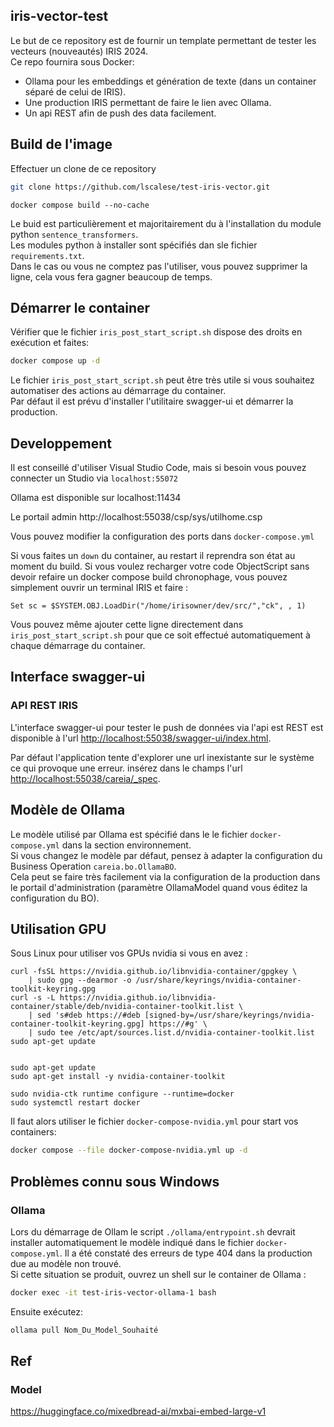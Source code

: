 ## iris-vector-test

Le but de ce repository est de fournir un template permettant de tester les vecteurs (nouveautés) IRIS 2024.  
Ce repo fournira sous Docker:

 * Ollama pour les embeddings et génération de texte (dans un container séparé de celui de IRIS).  
 * Une production IRIS permettant de faire le lien avec Ollama.  
 * Un api REST afin de push des data facilement.  

## Build de l'image

Effectuer un clone de ce repository

```bash
git clone https://github.com/lscalese/test-iris-vector.git
```

```
docker compose build --no-cache
```

Le buid est particulièrement et majoritairement du à l'installation du module python `sentence_transformers`.  
Les modules python à installer sont spécifiés dan sle fichier `requirements.txt`.  
Dans le cas ou vous ne comptez pas l'utiliser, vous pouvez supprimer la ligne, cela vous fera gagner beaucoup de temps.  


## Démarrer le container

Vérifier que le fichier `iris_post_start_script.sh` dispose des droits en exécution et faites: 

```bash
docker compose up -d
```

Le fichier `iris_post_start_script.sh` peut être très utile si vous souhaitez automatiser des actions au démarrage du container.  
Par défaut il est prévu d'installer l'utilitaire swagger-ui et démarrer la production.  

## Developpement

Il est conseillé d'utiliser Visual Studio Code, mais si besoin vous pouvez connecter un Studio via `localhost:55072`

Ollama est disponible sur localhost:11434  

Le portail admin http://localhost:55038/csp/sys/utilhome.csp

Vous pouvez modifier la configuration des ports dans `docker-compose.yml`  

Si vous faites un `down` du container, au restart il reprendra son état au moment du build.  Si vous voulez recharger votre code ObjectScript sans devoir refaire un docker compose build chronophage, vous pouvez simplement ouvrir un terminal IRIS et faire :

```objectscript
Set sc = $SYSTEM.OBJ.LoadDir("/home/irisowner/dev/src/","ck", , 1)
```

Vous pouvez même ajouter cette ligne directement dans `iris_post_start_script.sh` pour que ce soit effectué automatiquement à chaque démarrage du container.  


## Interface swagger-ui

### API REST IRIS

L'interface swagger-ui pour tester le push de données via l'api est REST est disponible à l'url [http://localhost:55038/swagger-ui/index.html](http://localhost:55038/swagger-ui/index.html).  

Par défaut l'application tente d'explorer une url inexistante sur le système ce qui provoque une erreur.  insérez dans le champs l'url [http://localhost:55038/careia/_spec](http://localhost:55038/careia/_spec).  


## Modèle de Ollama

Le modèle utilisé par Ollama est spécifié dans le le fichier `docker-compose.yml` dans la section environnement.  
Si vous changez le modèle par défaut, pensez à adapter la configuration du Business Operation `careia.bo.OllamaBO`.  
Cela peut se faire très facilement via la configuration de la production dans le portail d'administration (paramètre OllamaModel quand vous éditez la configuration du BO).  

## Utilisation GPU

Sous Linux pour utiliser vos GPUs nvidia si vous en avez : 

```
curl -fsSL https://nvidia.github.io/libnvidia-container/gpgkey \
    | sudo gpg --dearmor -o /usr/share/keyrings/nvidia-container-toolkit-keyring.gpg
curl -s -L https://nvidia.github.io/libnvidia-container/stable/deb/nvidia-container-toolkit.list \
    | sed 's#deb https://#deb [signed-by=/usr/share/keyrings/nvidia-container-toolkit-keyring.gpg] https://#g' \
    | sudo tee /etc/apt/sources.list.d/nvidia-container-toolkit.list
sudo apt-get update


sudo apt-get update
sudo apt-get install -y nvidia-container-toolkit

sudo nvidia-ctk runtime configure --runtime=docker
sudo systemctl restart docker
```

Il faut alors utiliser le fichier `docker-compose-nvidia.yml` pour start vos containers:

```bash
docker compose --file docker-compose-nvidia.yml up -d
```

## Problèmes connu sous Windows

### Ollama

Lors du démarrage de Ollam le script `./ollama/entrypoint.sh` devrait installer automatiquement le modèle indiqué dans le fichier `docker-compose.yml`.
Il a été constaté des erreurs de type 404 dans la production due au modèle non trouvé.  
Si cette situation se produit, ouvrez un shell sur le container de Ollama :


```bash
docker exec -it test-iris-vector-ollama-1 bash
```

Ensuite exécutez:  

```bash
ollama pull Nom_Du_Model_Souhaité
```



## Ref

### Model

https://huggingface.co/mixedbread-ai/mxbai-embed-large-v1

